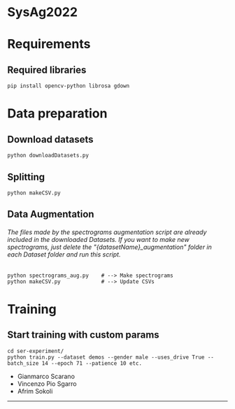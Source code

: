 # SysAg2022

# Requirements

## Required libraries
```
pip install opencv-python librosa gdown
```

# Data preparation

## Download datasets
```
python downloadDatasets.py
```
## Splitting
```
python makeCSV.py
```
## Data Augmentation
###### The files made by the spectrograms augmentation script are already included in the downloaded Datasets. If you want to make new spectrograms, just delete the "{datasetName}_augmentation" folder in each Dataset folder and run this script.
```
python spectrograms_aug.py    # --> Make spectrograms
python makeCSV.py             # --> Update CSVs
```

# Training

## Start training with custom params
```
cd ser-experiment/
python train.py --dataset demos --gender male --uses_drive True --batch_size 14 --epoch 71 --patience 10 etc.
```

- Gianmarco Scarano
- Vincenzo Pio Sgarro
- Afrim Sokoli
__________________________________________________________________
